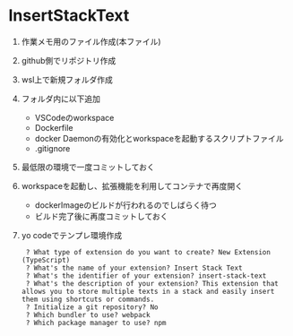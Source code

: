 # InsertStackText

1. 作業メモ用のファイル作成(本ファイル)
1. github側でリポジトリ作成
1. wsl上で新規フォルダ作成
1. フォルダ内に以下追加
    - VSCodeのworkspace
    - Dockerfile
    - docker Daemonの有効化とworkspaceを起動するスクリプトファイル
    - .gitignore
1. 最低限の環境で一度コミットしておく
1. workspaceを起動し、拡張機能を利用してコンテナで再度開く
    - dockerImageのビルドが行われるのでしばらく待つ
    - ビルド完了後に再度コミットしておく
1. yo codeでテンプレ環境作成

        ? What type of extension do you want to create? New Extension (TypeScript)
        ? What's the name of your extension? Insert Stack Text
        ? What's the identifier of your extension? insert-stack-text
        ? What's the description of your extension? This extension that allows you to store multiple texts in a stack and easily insert them using shortcuts or commands.
        ? Initialize a git repository? No
        ? Which bundler to use? webpack
        ? Which package manager to use? npm
